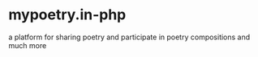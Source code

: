 # mypoetry.in-php
 a platform for sharing poetry and participate in poetry compositions and much more 
